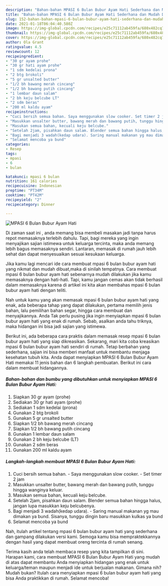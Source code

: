 ```yaml
---
description: "Bahan-bahan MPASI 6 Bulan Bubur Ayam Hati Sederhana dan Mudah Dibuat"
title: "Bahan-bahan MPASI 6 Bulan Bubur Ayam Hati Sederhana dan Mudah Dibuat"
slug: 152-bahan-bahan-mpasi-6-bulan-bubur-ayam-hati-sederhana-dan-mudah-dibuat
date: 2021-01-18T06:04:40.580Z
image: https://img-global.cpcdn.com/recipes/e25c71112ab459fa/680x482cq70/mpasi-6-bulan-bubur-ayam-hati-foto-resep-utama.jpg
thumbnail: https://img-global.cpcdn.com/recipes/e25c71112ab459fa/680x482cq70/mpasi-6-bulan-bubur-ayam-hati-foto-resep-utama.jpg
cover: https://img-global.cpcdn.com/recipes/e25c71112ab459fa/680x482cq70/mpasi-6-bulan-bubur-ayam-hati-foto-resep-utama.jpg
author: Ola Grant
ratingvalue: 4.5
reviewcount: 12
recipeingredient:
- "30 gr ayam prohe"
- "30 gr hati ayam prohe"
- "1 sdm kedelai prona"
- "2 btg brokoli"
- "5 gr unsalted butter"
- "1/2 bh bawang merah cincang"
- "1/2 bh bawang putih cincang"
- "1 lembar daun salam"
- "2 bh keju belcube LT"
- "2 sdm beras"
- "200 ml kaldu ayam"
recipeinstructions:
- "Cuci bersih semua bahan. Saya menggunakan slow cooker. Set timer 2 jam"
- "Masukkan unsalter butter, bawang merah dan bawang putih, tunggu hingga wanginya keluar."
- "Masukan semua bahan, kecuali keju belcube."
- "Setelah 2jam, pisahkan daun salam. Blender semua bahan hingga halus, jangan lupa masukkan keju belcubenya."
- "Bagi menjadi 3 wadah(kedap udara). Saring manual makanan yg mau dimakan ya bund. Sisanya, tunggu dingin baru masukkan kulkas ya bund"
- "Selamat mencoba ya bund"
categories:
- Resep
tags:
- mpasi
- 6
- bulan

katakunci: mpasi 6 bulan 
nutrition: 161 calories
recipecuisine: Indonesian
preptime: "PT34M"
cooktime: "PT42M"
recipeyield: "2"
recipecategory: Dinner

---
```



![MPASI 6 Bulan Bubur Ayam Hati](https://img-global.cpcdn.com/recipes/e25c71112ab459fa/680x482cq70/mpasi-6-bulan-bubur-ayam-hati-foto-resep-utama.jpg)

Di zaman  saat ini , anda memang bisa membeli masakan jadi tanpa harus repot memasaknya terlebih dahulu. Tapi, bagi mereka yang ingin menyajikan sajian istimewa untuk keluarga tercinta, maka anda memang lebih bagus memasaknya sendiri. Lantaran, memasak di rumah jauh lebih sehat dan dapat menyesuaikan sesuai kesukaan keluarga.

Jika kamu lagi mencari ide cara membuat mpasi 6 bulan bubur ayam hati yang nikmat dan mudah dibuat,maka di sinilah tempatnya. Cara membuat mpasi 6 bulan bubur ayam hati  sebenarnya mudah dilakukan jika kamu memasaknya dengan hati-hati. Tapi, kamu jangan cemas akan tidak berhasil dalam memasaknya 
karena di artikel ini kita akan membahas mpasi 6 bulan bubur ayam hati dengan teliti.  



Nah untuk kamu yang akan memasak mpasi 6 bulan bubur ayam hati yang enak, ada beberapa tahap yang dapat dilakukan, pertama memilih jenis bahan, lalu pemilihan bahan segar, hingga cara membuat dan menyajikannya. Anda Tak perlu pusing jika ingin menyiapkan mpasi 6 bulan bubur ayam hati yang enak di rumah. Sebab, asalkan anda  tahu triknya, maka hidangan ini bisa jadi sajian yang istimewa.

Berikut ini, ada beberapa cara praktis  dalam memasak resep mpasi 6 bulan bubur ayam hati yang siap dikreasikan. Sekarang, mari kita coba kreasikan mpasi 6 bulan bubur ayam hati sendiri di rumah. Tetap berbahan yang sederhana, sajian ini bisa memberi manfaat untuk membantu menjaga kesehatan tubuh kita. Anda dapat menyiapkan MPASI 6 Bulan Bubur Ayam Hati memakai 11 jenis bahan dan 6 langkah pembuatan. Berikut ini cara dalam membuat hidangannya.

<!--inarticleads1-->

##### Bahan-bahan dan bumbu yang dibutuhkan untuk menyiapkan MPASI 6 Bulan Bubur Ayam Hati:

1. Siapkan 30 gr ayam (prohe)
1. Sediakan 30 gr hati ayam (prohe)
1. Sediakan 1 sdm kedelai (prona)
1. Gunakan 2 btg brokoli
1. Gunakan 5 gr unsalted butter
1. Siapkan 1/2 bh bawang merah cincang
1. Siapkan 1/2 bh bawang putih cincang
1. Gunakan 1 lembar daun salam
1. Gunakan 2 bh keju belcube (LT)
1. Gunakan 2 sdm beras
1. Gunakan 200 ml kaldu ayam




<!--inarticleads2-->

##### Langkah-langkah membuat MPASI 6 Bulan Bubur Ayam Hati:

1. Cuci bersih semua bahan. - Saya menggunakan slow cooker. - Set timer 2 jam
1. Masukkan unsalter butter, bawang merah dan bawang putih, tunggu hingga wanginya keluar.
1. Masukan semua bahan, kecuali keju belcube.
1. Setelah 2jam, pisahkan daun salam. Blender semua bahan hingga halus, jangan lupa masukkan keju belcubenya.
1. Bagi menjadi 3 wadah(kedap udara). - Saring manual makanan yg mau dimakan ya bund. Sisanya, tunggu dingin baru masukkan kulkas ya bund
1. Selamat mencoba ya bund




Nah, itulah artikel tentang  mpasi 6 bulan bubur ayam hati  yang sederhana dan gampang dilakukan versi kami. Semoga kamu bisa mempraktekkannya dengan hasil yang dapat membuat oreng tercinta di rumah senang. 

Terima kasih anda telah membaca resep yang kita tampilkan di sini. Harapan kami, cara membuat  MPASI 6 Bulan Bubur Ayam Hati yang mudah di atas dapat membantu Anda menyiapkan hidangan yang enak untuk keluarga/teman maupun menjadi ide untuk berjualan makanan. Gimana nih? Mudah bukan? Itulah cara menyiapkan mpasi 6 bulan bubur ayam hati yang bisa Anda praktikkan di rumah. Selamat mencoba!

